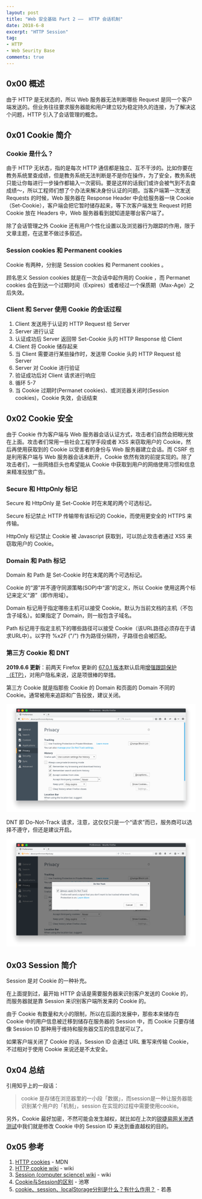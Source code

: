 ```yaml
---
layout: post
title: "Web 安全基础 Part 2 ——  HTTP 会话机制"
date: 2018-6-8
excerpt: "HTTP Session"
tag:
- HTTP
- Web Seurity Base
comments: true
---
```


## 0x00 概述

由于 HTTP 是无状态的，所以 Web 服务器无法判断哪些 Request 是同一个客户端发送的。但业务往往要求服务器能和用户建立较为稳定持久的连接，为了解决这个问题，HTTP 引入了会话管理的概念。

## 0x01 Cookie 简介

### Cookie 是什么？

由于 HTTP 无状态，指的是每次 HTTP 通信都是独立、互不干涉的。比如你要在教务系统里查成绩，但是教务系统无法判断是不是你在操作，为了安全，教务系统只能让你每进行一步操作都输入一次密码。要是这样的话我们或许会被气到不去查成绩～，所以工程师们想了个办法来解决身份认证的问题。当客户端第一次发送 Requests 的时候，Web 服务器在 Response Header 中会给服务器一块 Cookie（Set-Cookie），客户端会把它暂时储存起来，等下次客户端发生 Request 时把 Cookie 放在 Headers 中，Web 服务器看到就知道是哪台客户端了。

除了会话管理之外 Cookie 还有用户个性化设置以及浏览器行为跟踪的作用，限于文章主题，在这里不做过多叙述。

### Session cookies 和 Permanent cookies

Cookie 有两种，分别是 Session cookies 和 Permanent cookies 。

顾名思义 Session cookies 就是在一次会话中起作用的 Cookie ，而 Permanet cookies 会在到达一个过期时间（Expires）或者经过一个保质期（Max-Age）之后失效。

### Client 和 Server 使用 Cookie 的会话过程

1. Client 发送用于认证的 HTTP Request 给 Server
2. Server 进行认证
3. 认证成功后 Server 返回带 Set-Cookie 头的 HTTP Response 给 Client
4. Client 将 Cookie 储存起来
5. 当 Client 需要进行某些操作时，发送带 Cookie 头的 HTTP Request 给 Server
6. Server 对 Cookie 进行验证
7. 验证成功后对 Client 请求进行响应
8. 循环 5-7
9. 当 Cookie 过期时(Permanet cookies)、或浏览器关闭时(Session cookies)，Cookie 失效，会话结束

## 0x02 Cookie 安全

由于 Cookie 作为客户端与 Web 服务器会话认证方式，攻击者们自然会把眼光放在上面。攻击者们常用一些社会工程学手段或者 XSS 来窃取用户的 Cookie，然后再使用获取到的 Cookie 以受害者的身份与 Web 服务器建立会话。而 CSRF 也是利用客户端与 Web 服务器会话未断开，Cookie 依然有效的前提实现的。除了攻击者们，一些网络巨头也希望能从 Cookie 中获取到用户的网络使用习惯和信息来精准投放广告。

### Secure 和 HttpOnly 标记

Secure 和 HttpOnly 是 Set-Cookie 时在末尾的两个可选标记。

Secure 标记禁止 HTTP 传输带有该标记的 Cookie，而使用更安全的 HTTPS 来传输。

HttpOnly 标记禁止 Cookie 被 Javascript 获取到，可以防止攻击者通过 XSS 来窃取用户的 Cookie。

### Domain 和 Path 标记

Domain 和 Path 是 Set-Cookie 时在末尾的两个可选标记。

Cookie 的“源”并不遵守同源策略(SOP)中“源”的定义，所以 Cookie 使用这两个标记来定义“源”（即作用域）。

Domain 标记用于指定哪些主机可以接受 Cookie。默认为当前文档的主机（不包含子域名）。如果指定了 Domain，则一般包含子域名。

Path 标记用于指定主机下的哪些路径可以接受 Cookie（该URL路径必须存在于请求URL中）。以字符 %x2F ("/") 作为路径分隔符，子路径也会被匹配。

### 第三方 Cookie 和 DNT

**2019.6.6 更新**：前两天 Firefox 更新的 [67.0.1 版本](https://www.mozilla.org/en-US/firefox/67.0.1/releasenotes/)默认启用[增强跟踪保护（ETP）](https://blog.mozilla.org/futurereleases/2019/02/20/enhanced-tracking-protection-testing-update/)，对用户隐私来说，这是项很棒的举措。

第三方 Cookie 就是指那些 Cookie 的 Domain 和页面的 Domain 不同的 Cookie。通常被用来追踪和广告投放，建议关闭。

![3P_cookie](https://github.com/Aquilao/Blog/raw/master/assets/img/HTTP_session-img/3P_cookie.png)

DNT 即 Do-Not-Track 请求，注意，这仅仅只是一个“请求”而已，服务商可以选择不遵守，但还是建议开启。

![DNT](https://github.com/Aquilao/Blog/raw/master/assets/img/HTTP_session-img/DNT.png)


## 0x03 Session 简介

Session 是对 Cookie 的一种补充。

在上面提到过，最开始 HTTP 会话是需要服务器来识别客户发送的 Cookie 的，而服务器就是靠 Session 来识别客户端所发来的 Cookie 的。

由于 Cookie 有数量和大小的限制，所以在后面的发展中，那些本来储存在 Cookie 中的用户信息被迁移到储存在服务器的 Session 中，而 Cookie 只要存储像 Session ID 那种用于维持和服务器交互的信息就可以了。

如果客户端关闭了 Cookie 的话，Session ID 会通过 URL 重写来传输 Cookie，不过相对于使用 Cookie 来说还是不太安全。

## 0x04 总结

引用知乎上的一段话：

> cookie 是存储在浏览器里的一小段「数据」，而session是一种让服务器能识别某个用户的「机制」，session 在实现的过程中需要使用cookie。

另外，Cookie 最好加密，不然可能会发生越权，就比如在上次的[锐捷易网关渗透测试](https://aquilao.github.io/Blog/Elevation_of_privilege-Ruijie_gateway/)中我们就是修改 Cookie 中的 Session ID 来达到垂直越权的目的。

## 0x05 参考

1. [HTTP cookies](https://developer.mozilla.org/zh-CN/docs/Web/HTTP/Cookies) - MDN
2. [HTTP cookie wiki](https://en.wikipedia.org/wiki/HTTP_cookie) - wiki
3. [Session (computer science) wiki](https://en.wikipedia.org/wiki/Session_(computer_science)) - wiki
4. [Cookie与Session的区别](https://bbs.ichunqiu.com/forum.php?mod=viewthread&tid=3515&highlight=session) - 池寒
5. [cookie、session、localStorage分别是什么？有什么作用？](https://zhuanlan.zhihu.com/p/22388743) - 若愚

